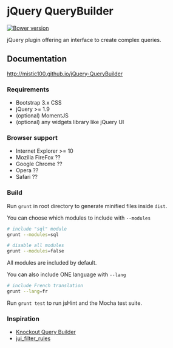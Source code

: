 # jQuery QueryBuilder

[![Bower version](https://badge.fury.io/bo/jQuery-QueryBuilder.svg)](http://badge.fury.io/bo/jQuery-QueryBuilder)

jQuery plugin offering an interface to create complex queries.

## Documentation
http://mistic100.github.io/jQuery-QueryBuilder

### Requirements
 * Bootstrap 3.x CSS
 * jQuery >= 1.9
 * (optional) MomentJS
 * (optional) any widgets library like jQuery UI

### Browser support
 * Internet Explorer >= 10
 * Mozilla FireFox ??
 * Google Chrome ??
 * Opera ??
 * Safari ??

### Build
Run `grunt` in root directory to generate minified files inside `dist`.

You can choose which modules to include with `--modules`
```bash
# include "sql" module
grunt --modules=sql

# disable all modules
grunt --modules=false
```
All modules are included by default.

You can also include ONE language with `--lang`
```bash
# include French translation
grunt --lang=fr
```

Run `grunt test` to run jsHint and the Mocha test suite.

### Inspiration
 * [Knockout Query Builder](http://kindohm.com/posts/2013/09/25/knockout-query-builder/)
 * [jui_filter_rules](http://www.pontikis.net/labs/jui_filter_rules/)
